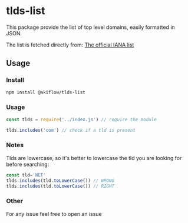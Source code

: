 # tlds-list

This package provide the list of top level domains, easily formatted in JSON.

The list is fetched directly  from: [The official IANA list](https://data.iana.org/TLD/tlds-alpha-by-domain.txt)

## Usage

### Install
```bash
npm install @akiflow/tlds-list
```

### Usage
```js
const tlds = require('../index.js') // require the module

tlds.includes('com') // check if a tld is present
```

### Notes
Tlds are lowercase, so it's better to lowercase the tld you are looking for before searching:

```js
const tld='NET'
tlds.includes(tld.toLowerCase()) // WRONG
tlds.includes(tld.toLowerCase()) // RIGHT
```

### Other
For any issue feel free to open an issue